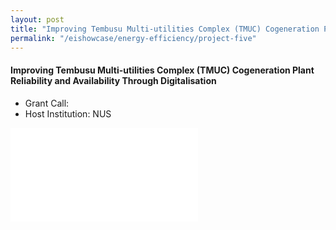 ```yaml
---
layout: post
title: "Improving Tembusu Multi-utilities Complex (TMUC) Cogeneration Plant Reliability and Availability Through Digitalisation"
permalink: "/eishowcase/energy-efficiency/project-five"
---
```

#### Improving Tembusu Multi-utilities Complex (TMUC) Cogeneration Plant Reliability and Availability Through Digitalisation
* Grant Call: 
* Host Institution: NUS

<div class="showcase-embed-container">
	<embed type="application/pdf" src="/files/showcase/energy_efficiency_05.pdf#view=FitH">
</div>